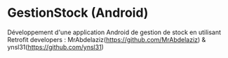 # GestionStock (Android)
Développement d'une application Android de gestion de stock en utilisant Retrofit
developers :
MrAbdelaziz(https://github.com/MrAbdelaziz)
&
ynsl31(https://github.com/ynsl31)
